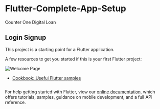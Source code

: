 # Flutter-Complete-App-Setup

Counter One Digital Loan

## Login Signup

This project is a starting point for a Flutter application.

A few resources to get you started if this is your first Flutter project:

![Welcome Page](https://github.com/Keeprawteach/Flutter-Complete-App-Setup/blob/master/assets/welcome.png=250x250)
- [Cookbook: Useful Flutter samples](https://flutter.dev/docs/cookbook)

<img scr="https://github.com/Keeprawteach/Flutter-Complete-App-Setup/blob/master/assets/welcome.png">

For help getting started with Flutter, view our
[online documentation](https://flutter.dev/docs), which offers tutorials,
samples, guidance on mobile development, and a full API reference.
